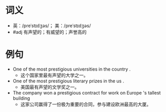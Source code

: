 # 词义
- 英：/preˈstɪdʒəs/； 美：/preˈstɪdʒəs/
- #adj 有声望的；有威望的；声誉高的
# 例句
- One of the most prestigious universities in the country .
	- 这个国家里最有声望的大学之一。
- One of the most prestigious literary prizes in the us .
	- 美国最有声望的文学奖之一。
- The company won a prestigious contract for work on Europe 's tallest building
	- 这家公司赢得了一份极为重要的合同，参与建设欧洲最高的大厦。
